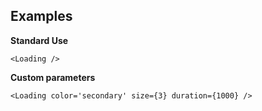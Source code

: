 ## Examples

**Standard Use**

```
<Loading />
```

**Custom parameters**

```
<Loading color='secondary' size={3} duration={1000} />
```
